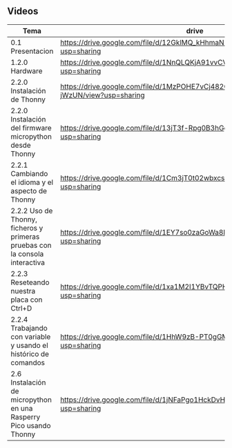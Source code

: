 ## Videos

Tema|drive|youtube|imagen
---|---|---|---
0.1 Presentacion| https://drive.google.com/file/d/12GklMQ_kHhmaNFoXg7iAVYlvCgptHA_4/view?usp=sharing|https://youtu.be/Y2018fMlSvQ|![](https://img.youtube.com/vi/Y2018fMlSvQ/0.jpg)
1.2.0 Hardware|https://drive.google.com/file/d/1NnQLQKjA91vvCVVEq0fFnuUqCEhDqgMq/view?usp=sharing|https://youtu.be/71iY2yi2TBU|![](https://img.youtube.com/vi/71iY2yi2TBU/0.jpg)
2.2.0 Instalación de Thonny|https://drive.google.com/file/d/1MzPOHE7vCj482CQhV7m7ZcZ99B-jWzUN/view?usp=sharing|https://youtu.be/Y0AMEYzImNQ|![](https://img.youtube.com/vi/Y0AMEYzImNQ/0.jpg)
2.2.0 Instalación del firmware micropython desde Thonny|https://drive.google.com/file/d/13jT3f-Rpg0B3hGgYMIPP_kP-4qlEFC0n/view?usp=sharing|https://youtu.be/stet0c-Re_U|![](https://img.youtube.com/vi/stet0c-Re_U/0.jpg)
2.2.1 Cambiando el  idioma y el aspecto de Thonny|https://drive.google.com/file/d/1Cm3jT0t02wbxcsdSlMpNwhWpcaQ02BM-/view?usp=sharing|https://youtu.be/KD9TczjAtrg|![](https://img.youtube.com/vi/KD9TczjAtrg/0.jpg)
2.2.2 Uso de Thonny, ficheros y primeras pruebas con  la consola interactiva|https://drive.google.com/file/d/1EY7so0zaGoWa8lE_LkfqSC4pnDkX7mdg/view?usp=sharing|https://youtu.be/AmRLlqqayU0|![](https://img.youtube.com/vi/AmRLlqqayU0/0.jpg)
2.2.3 Reseteando nuestra placa con Ctrl+D|https://drive.google.com/file/d/1xa1M2I1YBvTQPHda-ZxlKq8ppkFAN7JB/view?usp=sharing|https://youtu.be/WuLIouCjEJ8|![](https://img.youtube.com/vi/WuLIouCjEJ8/0.jpg)
2.2.4 Trabajando con variable y usando el histórico de comandos|https://drive.google.com/file/d/1HhW9zB-PT0gGMtGt_d3NPaJJhFLSrbq8/view?usp=sharing|https://youtu.be/T8nB3y1qaUk|![](https://img.youtube.com/vi/T8nB3y1qaUk/0.jpg)
2.6 Instalación de micropython en una Rasperry Pico usando Thonny|https://drive.google.com/file/d/1jNFaPgo1HckDvHj6SmLgEPQWFh6xlxvm/view?usp=sharing|https://youtu.be/obd4fFh26Co|https://img.youtube.com/vi/obd4fFh26Co/0.jpg